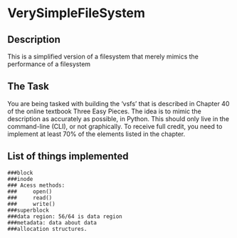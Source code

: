 # VerySimpleFileSystem

## Description
  This is a simplified version of a filesystem that merely mimics the performance of a filesystem
## The Task
  You are being tasked with building the ‘vsfs’ that is described in Chapter 40 of the online textbook Three Easy Pieces. 
  The idea is to mimic the description as accurately as possible, in Python. This should only live in the command-line (CLI), 
  or not graphically. To receive full credit, you need to implement at least 70% of the elements listed in the 
  chapter.
## List of things implemented
    ###block
    ###inode
    ###	Acess methods:
    ###	    open()
    ###	    read()
    ###	    write()
    ###superblock
    ###data region: 56/64 is data region
    ###metadata: data about data
    ###allocation structures.
